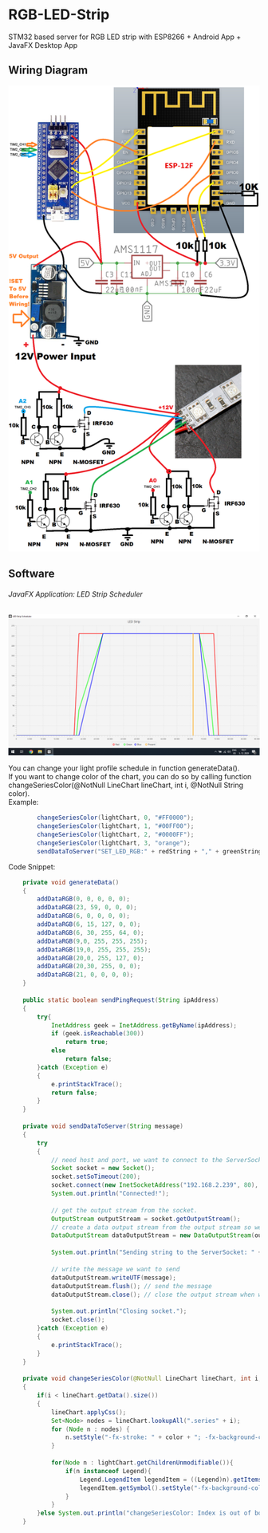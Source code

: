# RGB-LED-Strip
 STM32 based server for RGB LED strip with ESP8266 + Android App + JavaFX Desktop App  
 
## Wiring Diagram  
  

![alt text](https://github.com/viktorvano/RGB-LED-Strip/blob/main/screenshots%20and%20files/wiring.png?raw=true)  
  
## Software  
###### JavaFX Application: LED Strip Scheduler  
  
![alt text](https://github.com/viktorvano/RGB-LED-Strip/blob/main/screenshots%20and%20files/Screenshot%20LED%20Scheduler.png?raw=true)  
  
You can change your light profile schedule in function generateData().  
If you want to change color of the chart, you can do so by calling function changeSeriesColor(@NotNull LineChart lineChart, int i, @NotNull String color).  
Example:  
```Java
        changeSeriesColor(lightChart, 0, "#FF0000");
        changeSeriesColor(lightChart, 1, "#00FF00");
        changeSeriesColor(lightChart, 2, "#0000FF");
        changeSeriesColor(lightChart, 3, "orange");
        sendDataToServer("SET_LED_RGB:" + redString + "," + greenString + "," + blueString + "\n"); // Example of sending a command to STM32/ESP8266 server
```
  
Code Snippet:
```Java
    private void generateData()
    {
        addDataRGB(0, 0, 0, 0, 0);
        addDataRGB(23, 59, 0, 0, 0);
        addDataRGB(6, 0, 0, 0, 0);
        addDataRGB(6, 15, 127, 0, 0);
        addDataRGB(6, 30, 255, 64, 0);
        addDataRGB(9,0, 255, 255, 255);
        addDataRGB(19,0, 255, 255, 255);
        addDataRGB(20,0, 255, 127, 0);
        addDataRGB(20,30, 255, 0, 0);
        addDataRGB(21, 0, 0, 0, 0);
    }
    
    public static boolean sendPingRequest(String ipAddress)
    {
        try{
            InetAddress geek = InetAddress.getByName(ipAddress);
            if (geek.isReachable(300))
                return true;
            else
                return false;
        }catch (Exception e)
        {
            e.printStackTrace();
            return false;
        }
    }
    
    private void sendDataToServer(String message)
    {
        try
        {
            // need host and port, we want to connect to the ServerSocket at port 7777
            Socket socket = new Socket();
            socket.setSoTimeout(200);
            socket.connect(new InetSocketAddress("192.168.2.239", 80), 300);
            System.out.println("Connected!");

            // get the output stream from the socket.
            OutputStream outputStream = socket.getOutputStream();
            // create a data output stream from the output stream so we can send data through it
            DataOutputStream dataOutputStream = new DataOutputStream(outputStream);

            System.out.println("Sending string to the ServerSocket: " + message);

            // write the message we want to send
            dataOutputStream.writeUTF(message);
            dataOutputStream.flush(); // send the message
            dataOutputStream.close(); // close the output stream when we're done.

            System.out.println("Closing socket.");
            socket.close();
        }catch (Exception e)
        {
            e.printStackTrace();
        }
    }
    
    private void changeSeriesColor(@NotNull LineChart lineChart, int i, @NotNull String color)
    {
        if(i < lineChart.getData().size())
        {
            lineChart.applyCss();
            Set<Node> nodes = lineChart.lookupAll(".series" + i);
            for (Node n : nodes) {
                n.setStyle("-fx-stroke: " + color + "; -fx-background-color: " + color + ", white; ");
            }

            for(Node n : lightChart.getChildrenUnmodifiable()){
                if(n instanceof Legend){
                    Legend.LegendItem legendItem = ((Legend)n).getItems().get(i);
                    legendItem.getSymbol().setStyle("-fx-background-color: " + color + ", white;");
                }
            }
        }else System.out.println("changeSeriesColor: Index is out of boundaries.");
    }
```  
  
  
